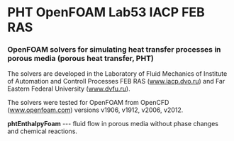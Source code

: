 # PHT OpenFOAM Lab53 IACP FEB RAS

### OpenFOAM solvers for simulating heat transfer processes in porous media (porous heat transfer, PHT)

The solvers are developed in the Laboratory of Fluid Mechanics of Institute of Automation and Controll Processes FEB RAS (www.iacp.dvo.ru) and Far Eastern Federal University (www.dvfu.ru).

The solvers were tested for OpenFOAM from OpenCFD (www.openfoam.com) versions v1906, v1912, v2006, v2012.

**phtEnthalpyFoam** --- fluid flow in porous media without phase changes and chemical reactions.
